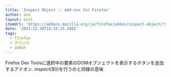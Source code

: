 ```yaml
---
title: 'Inspect Object :: Add-ons for Firefox'
author: azu
layout: post
itemUrl: 'https://addons.mozilla.org/ja/firefox/addon/inspect-object/?src=cb-dl-created'
date: '2013-12-20T14:33:15.386Z'
tags:
  - firefox
  - デバック
  - addon
---
```

Firefox Dev Toolsに選択中の要素のDOMオブジェクトを表示するボタンを追加するアドオン.
inspect($0)を行うのと同様の意味
